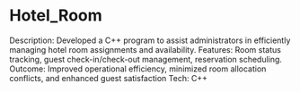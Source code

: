 # Hotel_Room
Description: Developed a C++ program to assist administrators in efficiently managing hotel room assignments and
availability.
Features: Room status tracking, guest check-in/check-out management, reservation scheduling.
Outcome: Improved operational efficiency, minimized room allocation conflicts, and enhanced guest satisfaction
Tech: C++
